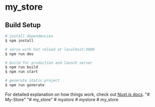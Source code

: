# my_store

## Build Setup

```bash
# install dependencies
$ npm install

# serve with hot reload at localhost:3000
$ npm run dev

# build for production and launch server
$ npm run build
$ npm run start

# generate static project
$ npm run generate
```

For detailed explanation on how things work, check out [Nuxt.js docs](https://nuxtjs.org).
"# My-Store" 
"# my_store" 
#   m y _ s t o r e  
 #   m y _ s t o r e  
 #   m y _ s t o r e  
 